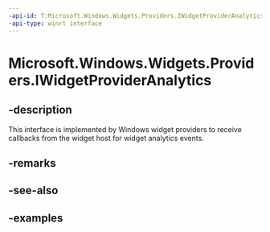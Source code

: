 ```yaml
---
-api-id: T:Microsoft.Windows.Widgets.Providers.IWidgetProviderAnalytics
-api-type: winrt interface
---
```


# Microsoft.Windows.Widgets.Providers.IWidgetProviderAnalytics

<!--
public interface IWidgetProviderAnalytics
-->


## -description

This interface is implemented by Windows widget providers to receive callbacks from the widget host for widget analytics events.

## -remarks

## -see-also

## -examples


